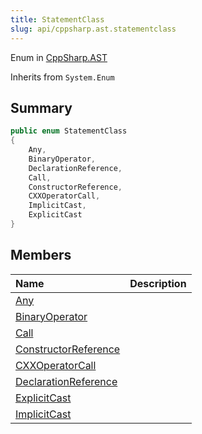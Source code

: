 ```yaml
---
title: StatementClass
slug: api/cppsharp.ast.statementclass
---
```

Enum in [CppSharp.AST](/api/cppsharp/ast)

Inherits from `System.Enum`

## Summary



```csharp
public enum StatementClass
{
    Any,
    BinaryOperator,
    DeclarationReference,
    Call,
    ConstructorReference,
    CXXOperatorCall,
    ImplicitCast,
    ExplicitCast
}
```

## Members

|Name|Description|
|:---|:---|
|[Any](/api/cppsharp/ast/statementclass/any)||
|[BinaryOperator](/api/cppsharp/ast/statementclass/binaryoperator)||
|[Call](/api/cppsharp/ast/statementclass/call)||
|[ConstructorReference](/api/cppsharp/ast/statementclass/constructorreference)||
|[CXXOperatorCall](/api/cppsharp/ast/statementclass/cxxoperatorcall)||
|[DeclarationReference](/api/cppsharp/ast/statementclass/declarationreference)||
|[ExplicitCast](/api/cppsharp/ast/statementclass/explicitcast)||
|[ImplicitCast](/api/cppsharp/ast/statementclass/implicitcast)||


